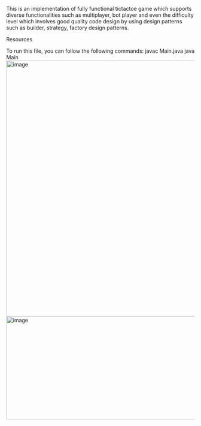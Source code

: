 This is an implementation of fully functional tictactoe game which supports diverse functionalities such as multiplayer, bot player and even the difficulty level which involves good quality code design by using design patterns such as builder, strategy, factory design patterns.

Resources


To run this file, you can follow the following commands:
javac Main.java
java Main
<img width="1309" height="683" alt="image" src="https://github.com/user-attachments/assets/75494ec7-2de3-4691-ab24-d5bb0b8ab83e" />
<img width="1320" height="276" alt="image" src="https://github.com/user-attachments/assets/382375d3-b4ae-4fa4-afa8-f220524710d5" />
